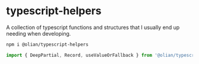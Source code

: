 # typescript-helpers

A collection of typescript functions and structures that I usually end up needing when developing.

```sh
npm i @olian/typescript-helpers
```

```ts
import { DeepPartial, Record, useValueOrFallback } from '@olian/typescript-helpers';
```
